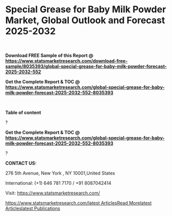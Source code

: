 <h1>Special Grease for Baby Milk Powder Market, Global Outlook and Forecast 2025-2032</h1><br/><p><strong>Download FREE Sample of this Report @ <a href="https://www.statsmarketresearch.com/download-free-sample/8035393/global-special-grease-for-baby-milk-powder-forecast-2025-2032-552">https://www.statsmarketresearch.com/download-free-sample/8035393/global-special-grease-for-baby-milk-powder-forecast-2025-2032-552</a></strong></p>
 
 
 
 <div><b>Get the Complete Report & TOC @ <a href="https://www.statsmarketresearch.com/global-special-grease-for-baby-milk-powder-forecast-2025-2032-552-8035393">https://www.statsmarketresearch.com/global-special-grease-for-baby-milk-powder-forecast-2025-2032-552-8035393</a></b></div>
 
 
 
 <p><br />
 
 <b>Table of content</b></p>
 
 
 
 <p>? </p>
 
 
 
 <div><b>Get the Complete Report & TOC @ <a href="https://www.statsmarketresearch.com/global-special-grease-for-baby-milk-powder-forecast-2025-2032-552-8035393">https://www.statsmarketresearch.com/global-special-grease-for-baby-milk-powder-forecast-2025-2032-552-8035393</a></b></div>
 
 
 
 <p>? </p>
 
 
 
 <p><b>CONTACT US:</b><br />
 
 276 5th Avenue, New York , NY 10001,United States<br />
 
 International: (+1) 646 781 7170 / +91 8087042414<br />
 
 Visit: <a href="https://www.statsmarketresearch.com/">https://www.statsmarketresearch.com/</a><br />
 
 <a href="https://gyeongbokgung.com">https://www.statsmarketresearch.com/</a><a href="https://hallyeomaritime.com">latest Articles</a><a href="https://jingwansa.com">Read More</a><a href="https://nguoiviet.jp/">latest Articles</a><a href="https://www.intelmarketresearch.com/">latest Publications</a></p>